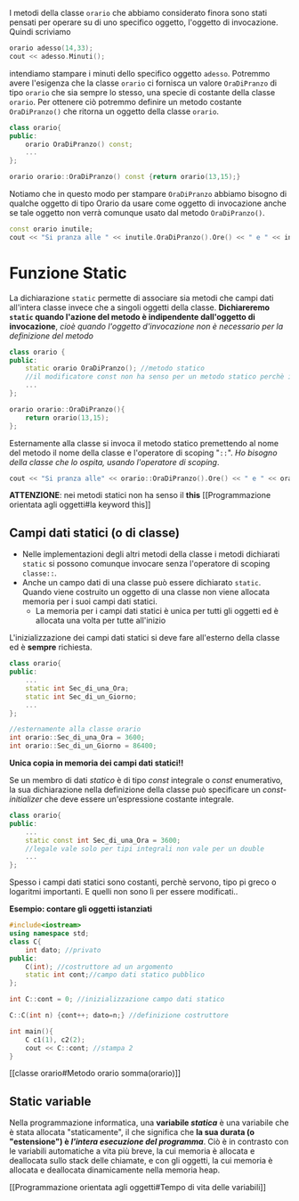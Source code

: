 I metodi della classe `orario` che abbiamo considerato finora sono stati pensati per operare su di uno specifico oggetto, l'oggetto di invocazione. Quindi scriviamo
````C++
orario adesso(14,33);
cout << adesso.Minuti();
````
intendiamo stampare i minuti dello specifico oggetto `adesso`. Potremmo avere l'esigenza che la classe `orario` ci fornisca un valore `OraDiPranzo` di tipo `orario` che sia sempre lo stesso, una specie di costante della classe `orario`. Per ottenere ciò potremmo definire un metodo costante `OraDiPranzo()` che ritorna un oggetto della classe `orario`.
````C++
class orario{
public:
	orario OraDiPranzo() const;
	...
};

orario orario::OraDiPranzo() const {return orario(13,15);}
````
Notiamo che in questo modo per stampare `OraDiPranzo` abbiamo bisogno di qualche oggetto di tipo Orario da usare come oggetto di invocazione anche se tale oggetto non verrà comunque usato dal metodo `OraDiPranzo()`.
````C++
const orario inutile;
cout << "Si pranza alle " << inutile.OraDiPranzo().Ore() << " e " << inutile.OraDiPranzo().Minuti() << "minuti";
````
# Funzione Static
La dichiarazione `static` permette di associare sia metodi che campi dati all'intera classe invece che a singoli oggetti della classe. **Dichiareremo `static` quando l'azione del metodo è indipendente dall'oggetto di invocazione**, *cioè quando l'oggetto d'invocazione non è necessario per la definizione del metodo*
````C++
class orario {
public:
	static orario OraDiPranzo(); //metodo statico
	//il modificatore const non ha senso per un metodo statico perchè il metodo OraDiPranzo non ha un oggetto di invocazione
	...
};

orario orario::OraDiPranzo(){
	return orario(13,15);
};
````
Esternamente alla classe si invoca il metodo statico premettendo al nome del metodo il nome della classe e l'operatore di scoping "`::`". *Ho bisogno della classe che lo ospita, usando l'operatore di scoping*.
````C++
cout << "Si pranza alle" << orario::OraDiPranzo().Ore() << " e " << orario::OraDiPranzo().Minuti() << " minuti\n";
````

**ATTENZIONE**: nei metodi statici non ha senso il **this** [[Programmazione orientata agli oggetti#la keyword this]]

## Campi dati statici (o di classe)
- Nelle implementazioni degli altri metodi della classe i metodi dichiarati `static` si possono comunque invocare senza l'operatore di scoping `classe::`.
- Anche un campo dati di una classe può essere dichiarato `static`. Quando viene costruito un oggetto di una classe non viene allocata memoria per i suoi campi dati statici.
	- La memoria per i campi dati statici è unica per tutti gli oggetti ed è allocata una volta per tutte all'inizio

L'inizializzazione dei campi dati statici si deve fare all'esterno della classe ed è **sempre** richiesta.

````C++
class orario{
public:
	...
	static int Sec_di_una_Ora;
	static int Sec_di_un_Giorno;
	...
};

//esternamente alla classe orario
int orario::Sec_di_una_Ora = 3600;
int orario::Sec_di_un_Giorno = 86400;
````

**Unica copia in memoria dei campi dati statici!!**

Se un membro di dati *statico* è di tipo *const* integrale o *const* enumerativo, la sua dichiarazione nella definizione della classe può specificare un *const-initializer* che deve essere un'espressione costante integrale.
````C++
class orario{
public:
	...
	static const int Sec_di_una_Ora = 3600;
	//legale vale solo per tipi integrali non vale per un double
	...
};
````

Spesso i campi dati statici sono costanti, perchè servono, tipo pi greco o logaritmi importanti. E quelli non sono lì per essere modificati..

**Esempio: contare gli oggetti istanziati**
````C++
#include<iostream>
using namespace std;
class C{
	int dato; //privato
public:
	C(int); //costruttore ad un argomento
	static int cont;//campo dati statico pubblico
};

int C::cont = 0; //inizializzazione campo dati statico

C::C(int n) {cont++; dato=n;} //definizione costruttore

int main(){
	C c1(1), c2(2);
	cout << C::cont; //stampa 2
}
````

[[classe orario#Metodo orario somma(orario)]]

## Static variable

Nella programmazione informatica, una **variabile _statica_** è una variabile che è stata allocata "staticamente", il che significa che **la sua durata (o "estensione") è _l'intera esecuzione del programma_**. Ciò è in contrasto con le variabili automatiche a vita più breve, la cui memoria è allocata e deallocata sullo stack delle chiamate, e con gli oggetti, la cui memoria è allocata e deallocata dinamicamente nella memoria heap.

[[Programmazione orientata agli oggetti#Tempo di vita delle variabili]]
